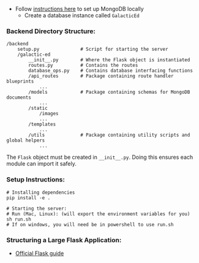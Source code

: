 -   Follow <a href="https://docs.mongodb.com/manual/tutorial/install-mongodb-on-ubuntu/">instructions here</a> to set up MongoDB locally
    -   Create a database instance called `GalacticEd`

### Backend Directory Structure:

```
/backend
    setup.py               # Script for starting the server
    /galactic-ed
        __init__.py        # Where the Flask object is instantiated
        routes.py          # Contains the routes
        database_ops.py    # Contains database interfacing functions
        /api_routes        # Package containing route handler blueprints
            ...
        /models            # Package containing schemas for MongoDB documents
            ...
        /static
            /images
            ...
        /templates
            ...
        /utils             # Package containing utility scripts and global helpers
            ...
```

The `Flask` object must be created in `__init__.py`. Doing this ensures each module can import it safely.

### Setup Instructions:

```
# Installing dependencies
pip install -e .

# Starting the server:
# Run (Mac, Linux): (will export the environment variables for you)
sh run.sh
# If on windows, you will need be in powershell to use run.sh
```

### Structuring a Large Flask Application:

-   <a href="https://flask.palletsprojects.com/en/1.1.x/patterns/packages/">Official Flask guide</a>

